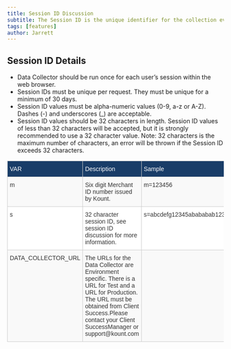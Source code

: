 ```yaml
---
title: Session ID Discussion
subtitle: The Session ID is the unique identifier for the collection event and is specific to the user’s request. You will use the Session ID for subsequent calls to the Inquiry Service.
tags: [features]
author: Jarrett
---
```


## Session ID Details
* Data Collector should be run once for each user’s session within the web browser.
* Session IDs must be unique per request. They must be unique for a minimum of 30 days.
* Session ID values must be alpha-numeric values (0-9, a-z or A-Z). Dashes (-) and underscores (_)
are acceptable.
* Session ID values should be 32 characters in length. Session ID values of less than 32 characters
will be accepted, but it is strongly recommended to use a 32 character value. Note: 32
characters is the maximum number of characters, an error will be thrown if the Session ID
exceeds 32 characters.

<style type="text/css">
.tg  {border-collapse:collapse;border-spacing:0;border-color:#ccc;}
.tg td{font-family:Arial, sans-serif;font-size:14px;padding:10px 5px;border-style:solid;border-width:1px;overflow:hidden;word-break:normal;border-color:#ccc;color:#333;background-color:#fff;}
.tg th{font-family:Arial, sans-serif;font-size:14px;font-weight:normal;padding:10px 5px;border-style:solid;border-width:1px;overflow:hidden;word-break:normal;border-color:#ccc;color:#333;background-color:#f0f0f0;}
.tg .tg-buh4{background-color:#f9f9f9;text-align:left;vertical-align:top}
.tg .tg-i5ij{background-color:#193d68;color:#ffffff;text-align:left;vertical-align:top}
.tg .tg-0lax{text-align:left;vertical-align:top}
</style>
<table class="tg">
  <tr>
    <th class="tg-i5ij">﻿VAR</th>
    <th class="tg-i5ij">Description</th>
    <th class="tg-i5ij">Sample</th>
  </tr>
  <tr>
    <td class="tg-buh4">m</td>
    <td class="tg-buh4">Six digit Merchant ID number issued by Kount.</td>
    <td class="tg-buh4">m=123456</td>
  </tr>
  <tr>
    <td class="tg-0lax">s</td>
    <td class="tg-0lax">32 character session ID, see session ID discussion for more information.</td>
    <td class="tg-0lax">s=abcdefg12345abababab123456789012</td>
  </tr>
  <tr>
    <td class="tg-buh4">DATA_COLLECTOR_URL</td>
    <td class="tg-buh4">The URLs for the Data Collector are Environment specific. There is a URL for Test and a URL for Production. The URL must be obtained from Client Success.Please contact your Client SuccessManager or support@kount.com</td>
    <td class="tg-buh4"></td>
  </tr>
</table>
